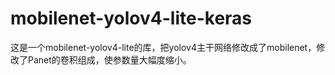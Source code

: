 # mobilenet-yolov4-lite-keras
这是一个mobilenet-yolov4-lite的库，把yolov4主干网络修改成了mobilenet，修改了Panet的卷积组成，使参数量大幅度缩小。
